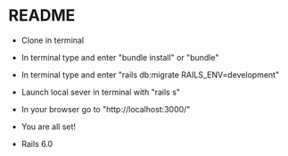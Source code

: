 # README



* Clone in terminal 

* In terminal type and enter "bundle install" or "bundle"

* In terminal type and enter "rails db:migrate RAILS_ENV=development"

* Launch local sever in terminal with "rails s" 

* In your browser go to "http://localhost:3000/"

* You are all set! 

* Rails 6.0